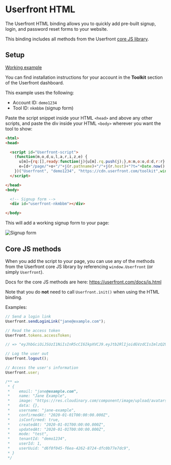 # Userfront HTML

The Userfront HTML binding allows you to quickly add pre-built signup, login, and password reset forms to your website.

This binding includes all methods from the Userfront [core JS library](https://userfront.com/docs/js.html).

## Setup

[Working example](https://codepen.io/userfront/pen/MWyjXXq)

You can find installation instructions for your account in the **Toolkit** section of the Userfront dashboard.

This example uses the following:

- Account ID: `demo1234`
- Tool ID: `nkmbbm` (signup form)

Paste the script snippet inside your HTML `<head>` and above any other scripts, and paste the div inside your HTML `<body>` wherever you want the tool to show:

<!-- prettier-ignore -->
```html
<html>
<head>

  <script id="Userfront-script">
    (function(m,o,d,u,l,a,r,i,z,e) {
      u[m]={rq:[],ready:function(j){u[m].rq.push(j);},m:m,o:o,d:d,r:r};function j(s){return encodeURIComponent(btoa(s));}z=l.getElementById(m+"-"+a);r=u.location;
      e=[d+"/page/"+o+"/"+j(r.pathname)+"/"+j(r.host)+"?t="+Date.now(),d];e.map(function(w){i=l.createElement(a);i.defer=1;i.src=w;z.parentNode.insertBefore(i,z);});u.amvartem=m;
    })("Userfront", "demo1234", "https://cdn.userfront.com/toolkit",window,document,"script");
  </script>

</head>
<body>

  <!-- Signup form -->
  <div id="userfront-nkmbbm"></div>

</body>
```

<!-- /prettier-ignore -->

This will add a working signup form to your page:

![Signup form](https://res.cloudinary.com/component/image/upload/v1597168270/permanent/signup-mod.png)

## Core JS methods

When you add the script to your page, you can use any of the methods from the Userfront core JS library by referencing `window.Userfront` (or simply `Userfront`).

Docs for the core JS methods are here: https://userfront.com/docs/js.html

Note that you do **not** need to call `Userfront.init()` when using the HTML binding.

Examples:

```js
// Send a login link
Userfront.sendLoginLink("jane@example.com");

// Read the access token
Userfront.tokens.accessToken;

// => "eyJhbGciOiJSUzI1NiIsInR5cCI6IkpXVCJ9.eyJtb2RlIjoidGVzdCIsImlzQ29uZmlybWVkIjp0cnVlLCJ1c2VySWQiOjEsInVzZXJVdWlkIjoiZDAwNTlmN2UtYzU0OS00NmYzLWEzYTMtOGEwNDY0MDkzZmMyIiwidGVuYW50SWQiOiJwOW55OGJkaiIsInNlc3Npb25JZCI6IjRlZjBlMjdjLTI1NDAtNDIzOS05YTJiLWRkZjgyZjE3YmExYiIsImF1dGhvcml6YXRpb24iOnsicDlueThiZGoiOnsidGVuYW50SWQiOiJwOW55OGJkaiIsIm5hbWUiOiJVc2VyZnJvbnQiLCJyb2xlcyI6WyJhZG1pbiJdLCJwZXJtaXNzaW9ucyI6W119fSwiaWF0IjoxNjE3MTQ4MDY3LCJleHAiOjE2MTk3NDAwNjd9.gYz4wxPHLY6PNp8KPEyIjLZ8QzG3-NFJGPitginuLaU"

// Log the user out
Userfront.logout();

// Access the user's information
Userfront.user;

/** =>
 * {
 *    email: "jane@example.com",
 *    name: "Jane Example",
 *    image: "https://res.cloudinary.com/component/image/upload/avatars/avatar-plain-9.png",
 *    data: {},
 *    username: "jane-example",
 *    confirmedAt: "2020-01-01T00:00:00.000Z",
 *    isConfirmed: true,
 *    createdAt: "2020-01-01T00:00:00.000Z",
 *    updatedAt: "2020-01-01T00:00:00.000Z",
 *    mode: "test",
 *    tenantId: "demo1234",
 *    userId: 1,
 *    userUuid: "d6f0f045-f6ea-4262-8724-dfc0b77e7dc9",
 * }
 */
```
